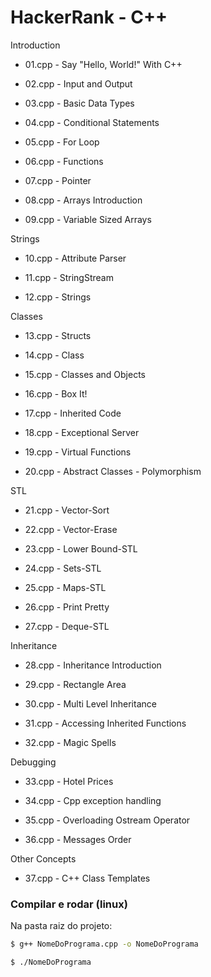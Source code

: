 # HackerRank - C++

Introduction

- 01.cpp - Say "Hello, World!" With C++

- 02.cpp - Input and Output

- 03.cpp - Basic Data Types

- 04.cpp - Conditional Statements

- 05.cpp - For Loop

- 06.cpp - Functions

- 07.cpp - Pointer

- 08.cpp - Arrays Introduction

- 09.cpp - Variable Sized Arrays

Strings

- 10.cpp - Attribute Parser

- 11.cpp - StringStream

- 12.cpp - Strings

Classes

- 13.cpp - Structs

- 14.cpp - Class

- 15.cpp - Classes and Objects

- 16.cpp - Box It!

- 17.cpp - Inherited Code

- 18.cpp - Exceptional Server

- 19.cpp - Virtual Functions

- 20.cpp - Abstract Classes - Polymorphism

STL

- 21.cpp - Vector-Sort

- 22.cpp - Vector-Erase

- 23.cpp - Lower Bound-STL

- 24.cpp - Sets-STL

- 25.cpp - Maps-STL

- 26.cpp - Print Pretty

- 27.cpp - Deque-STL

Inheritance

- 28.cpp - Inheritance Introduction

- 29.cpp - Rectangle Area

- 30.cpp - Multi Level Inheritance

- 31.cpp - Accessing Inherited Functions

- 32.cpp - Magic Spells

Debugging

- 33.cpp - Hotel Prices

- 34.cpp - Cpp exception handling

- 35.cpp - Overloading Ostream Operator

- 36.cpp - Messages Order

Other Concepts

- 37.cpp - C++ Class Templates

### Compilar e rodar (linux)

Na pasta raiz do projeto:

```bash
$ g++ NomeDoPrograma.cpp -o NomeDoPrograma

$ ./NomeDoPrograma
```